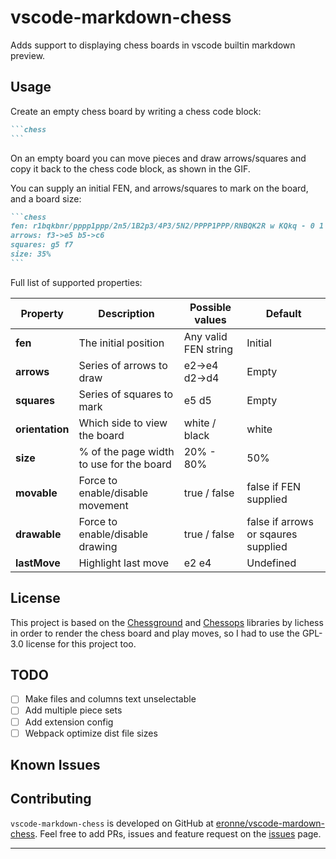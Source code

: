 # vscode-markdown-chess 

Adds support to displaying chess boards in vscode builtin markdown preview. 

## Usage

Create an empty chess board by writing a chess code block:

~~~markdown
```chess
```
~~~

On an empty board you can move pieces and draw arrows/squares and copy it back to the chess code block, as shown in the GIF.

You can supply an initial FEN, and arrows/squares to mark on the board, and a board size:

~~~markdown
```chess
fen: r1bqkbnr/pppp1ppp/2n5/1B2p3/4P3/5N2/PPPP1PPP/RNBQK2R w KQkq - 0 1
arrows: f3->e5 b5->c6
squares: g5 f7
size: 35%
```
~~~ 

Full list of supported properties:

| **Property**    | **Description**                          | **Possible values**    | **Default**                         |
| --------------- | ---------------------------------------- | ---------------------- | ----------------------------------- |
| **fen**         | The initial position                     | Any valid FEN string   | Initial                             |
| **arrows**      | Series of arrows to draw                 | e2->e4 d2->d4          | Empty                               |
| **squares**     | Series of squares to mark                | e5 d5                  | Empty                               |
| **orientation** | Which side to view the board             | white / black          | white                               | 
| **size**        | % of the page width to use for the board | 20% - 80%              | 50%                                 |
| **movable**     | Force to enable/disable movement         | true / false           | false if FEN supplied               |
| **drawable**    | Force to enable/disable drawing          | true / false           | false if arrows or sqaures supplied |
| **lastMove**    | Highlight last move                      | e2 e4                  | Undefined                           |

## License

This project is based on the [Chessground](https://github.com/lichess-org/chessground) and [Chessops](https://github.com/niklasf/chessops) libraries by lichess in order to render the chess board and play moves, so I had to use the GPL-3.0 license for this project too.

## TODO

- [ ] Make files and columns text unselectable
- [ ] Add multiple piece sets
- [ ] Add extension config
- [ ] Webpack optimize dist file sizes

## Known Issues

## Contributing

`vscode-markdown-chess` is developed on GitHub at [eronne/vscode-mardown-chess](https://github.com/eronnen/vscode-markdown-chess). Feel free to add PRs, issues and feature request on the [issues](https://github.com/eronnen/vscode-markdown-chess/issues) page.

---

